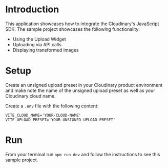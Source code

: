 
# Introduction
This application showcases how to integrate the Cloudinary's JavaScript SDK. The sample project showcases the following functionality:

* Using the Upload Widget
* Uploading via API calls
* Displaying transformed images
  
# Setup

Create an unsigned upload preset in your Cloudinary product environment and make note the name of the unsigned upload preset as well as your Cloudinary cloud name.

Create a `.env` file with the following content:

```
VITE_CLOUD_NAME='YOUR-CLOUD-NAME'
VITE_UPLOAD_PRESET='YOUR-UNSIGNED-UPLOAD-PRESET'
```

# Run

From your terminal run `npm run dev` and follow the instructions to see this sample project.
